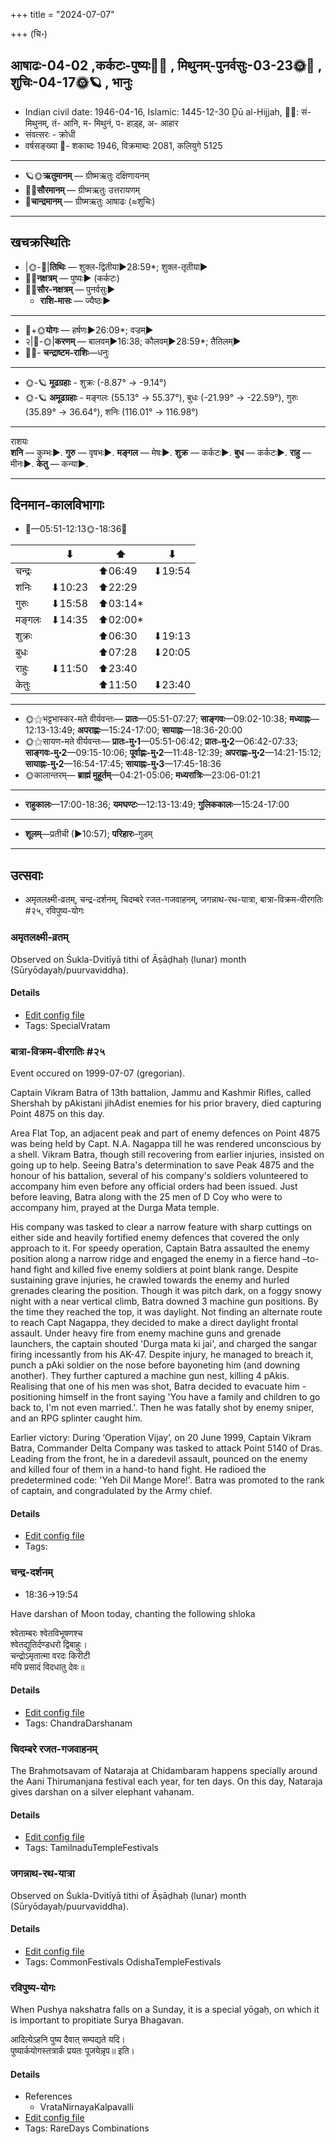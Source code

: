 +++
title = "2024-07-07"

+++
(चि॰)
## आषाढः-04-02  ,कर्कटः-पुष्यः🌛🌌  ,  मिथुनम्-पुनर्वसुः-03-23🌞🌌  ,  शुचिः-04-17🌞🪐  , भानुः
- Indian civil date: 1946-04-16, Islamic: 1445-12-30 Ḏū al-Ḥijjah, 🌌🌞: सं- मिथुनम्, तं- आनि, म- मिथुनं, प- हाड़्ह, अ- आहार
- संवत्सरः - क्रोधी
- वर्षसङ्ख्या 🌛- शकाब्दः 1946, विक्रमाब्दः 2081, कलियुगे 5125
___________________
- 🪐🌞**ऋतुमानम्** — ग्रीष्मऋतुः दक्षिणायनम्
- 🌌🌞**सौरमानम्** — ग्रीष्मऋतुः उत्तरायणम्
- 🌛**चान्द्रमानम्** — ग्रीष्मऋतुः आषाढः (≈शुचिः)
___________________


## खचक्रस्थितिः
- |🌞-🌛|**तिथिः** — शुक्ल-द्वितीया►28:59*; शुक्ल-तृतीया►  
- 🌌🌛**नक्षत्रम्** — पुष्यः► (कर्कटः)  
- 🌌🌞**सौर-नक्षत्रम्** — पुनर्वसुः►  
  - **राशि-मासः** — ज्यैष्ठः► 
___________________
- 🌛+🌞**योगः** — हर्षणः►26:09*; वज्रम्►  
- २|🌛-🌞|**करणम्** — बालवम्►16:38; कौलवम्►28:59*; तैतिलम्►  
- 🌌🌛- **चन्द्राष्टम-राशिः**—धनुः  
___________________
- 🌞-🪐 **मूढग्रहाः** - शुक्रः (-8.87° → -9.14°)
- 🌞-🪐 **अमूढग्रहाः** - मङ्गलः (55.13° → 55.37°), बुधः (-21.99° → -22.59°), गुरुः (35.89° → 36.64°), शनिः (116.01° → 116.98°)
___________________
राशयः  
**शनि** — कुम्भः►. **गुरु** — वृषभः►. **मङ्गल** — मेषः►. **शुक्र** — कर्कटः►. **बुध** — कर्कटः►. **राहु** — मीनः►. **केतु** — कन्या►. 
___________________


## दिनमान-कालविभागाः
- 🌅—05:51-12:13🌞-18:36🌇  

|      |⬇     |⬆     |⬇     |
|------|-----|-----|------|
|चन्द्रः|     |⬆06:49 |⬇19:54 |
|शनिः   |⬇10:23 |⬆22:29 |     |
|गुरुः  |⬇15:58 |⬆03:14*|     |
|मङ्गलः |⬇14:35 |⬆02:00*|     |
|शुक्रः |     |⬆06:30 |⬇19:13 |
|बुधः   |     |⬆07:28 |⬇20:05 |
|राहुः  |⬇11:50 |⬆23:40 |     |
|केतुः  |     |⬆11:50 |⬇23:40 |
___________________
- 🌞⚝भट्टभास्कर-मते वीर्यवन्तः— **प्रातः**—05:51-07:27; **साङ्गवः**—09:02-10:38; **मध्याह्नः**—12:13-13:49; **अपराह्णः**—15:24-17:00; **सायाह्नः**—18:36-20:00  
- 🌞⚝सायण-मते वीर्यवन्तः— **प्रातः-मु॰1**—05:51-06:42; **प्रातः-मु॰2**—06:42-07:33; **साङ्गवः-मु॰2**—09:15-10:06; **पूर्वाह्णः-मु॰2**—11:48-12:39; **अपराह्णः-मु॰2**—14:21-15:12; **सायाह्नः-मु॰2**—16:54-17:45; **सायाह्नः-मु॰3**—17:45-18:36  
- 🌞कालान्तरम्— **ब्राह्मं मुहूर्तम्**—04:21-05:06; **मध्यरात्रिः**—23:06-01:21  
___________________
- **राहुकालः**—17:00-18:36; **यमघण्टः**—12:13-13:49; **गुलिककालः**—15:24-17:00  
___________________
- **शूलम्**—प्रतीची (►10:57); **परिहारः**–गुडम्  
___________________

## उत्सवाः
- अमृतलक्ष्मी-व्रतम्, चन्द्र-दर्शनम्, चिदम्बरे रजत-गजवाहनम्, जगन्नाथ-रथ-यात्रा, बात्रा-विक्रम-वीरगतिः #२५, रविपुष्य-योगः
### अमृतलक्ष्मी-व्रतम्

Observed on Śukla-Dvitīyā tithi of Āṣāḍhaḥ (lunar) month (Sūryōdayaḥ/puurvaviddha). 



#### Details
- [Edit config file](https://github.com/jyotisham/adyatithi/blob/master/devatA/lakShmI/lunar_month/tithi/04/02/amRtalakSmI-vratam.toml)
- Tags: SpecialVratam


### बात्रा-विक्रम-वीरगतिः #२५

Event occured on 1999-07-07 (gregorian). 

Captain Vikram Batra of 13th battalion, Jammu and Kashmir Rifles, called Shershah by pAkistani jihAdist enemies for his prior bravery, died capturing Point 4875 on this day.

Area Flat Top, an adjacent peak and part of enemy defences on Point 4875 was being held by Capt. N.A. Nagappa till he was rendered unconscious by a shell. Vikram Batra, though still recovering from earlier injuries, insisted on going up to help. Seeing Batra's determination to save Peak 4875 and the honour of his battalion, several of his company's soldiers volunteered to accompany him even before any official orders had been issued. Just before leaving, Batra along with the 25 men of D Coy who were to accompany him, prayed at the Durga Mata temple. 

His company was tasked to clear a narrow feature with sharp cuttings on either side and heavily fortified enemy defences that covered the only approach to it. For speedy operation, Captain Batra assaulted the enemy position along a narrow ridge and engaged the enemy in a fierce hand –to-hand fight and killed five enemy soldiers at point blank range. Despite sustaining grave injuries, he crawled towards the enemy and hurled grenades clearing the position. Though it was pitch dark, on a foggy snowy night with a near vertical climb, Batra downed 3 machine gun positions. By the time they reached the top, it was daylight. Not finding an alternate route to reach Capt Nagappa, they decided to make a direct daylight frontal assault. Under heavy fire from enemy machine guns and grenade launchers, the captain shouted 'Durga mata ki jai', and charged the sangar firing incessantly from his AK-47. Despite injury, he managed to breach it, punch a pAki soldier on the nose before bayoneting him (and downing another). They further captured a machine gun nest, killing 4 pAkis. Realising that one of his men was shot, Batra decided to evacuate him - positioning himself in the front saying 'You have a family and children to go back to, I'm not even married.'. Then he was fatally shot by enemy sniper, and an RPG splinter caught him.

Earlier victory: During ‘Operation Vijay’, on 20 June 1999, Captain Vikram Batra, Commander Delta Company was tasked to attack Point 5140 of Dras. Leading from the front, he in a daredevil assault, pounced on the enemy and killed four of them in a hand-to hand fight.  He radioed the predetermined code: 'Yeh Dil Mange More!'. Batra was promoted to the rank of captain, and congradulated by the Army chief.

#### Details
- [Edit config file](https://github.com/jyotisham/adyatithi/blob/master/mahApuruSha/xatra-later/gregorian/day/07/07/bAtra-vikrama-vIragatiH.toml)
- Tags: 


### चन्द्र-दर्शनम्
- 18:36→19:54



Have darshan of Moon today, chanting the following shloka

श्वेताम्बरः श्वेतविभूषणश्च  
श्वेतद्युतिर्दण्डधरो द्विबाहुः।  
चन्द्रोऽमृतात्मा वरदः किरीटी  
मयि प्रसादं विदधातु देवः॥



#### Details
- [Edit config file](https://github.com/jyotisham/adyatithi/blob/master/devatA/graha/description_only/candra-darzanam.toml)
- Tags: ChandraDarshanam


### चिदम्बरे रजत-गजवाहनम्



The Brahmotsavam of Nataraja at Chidambaram happens specially around the Aani Thirumanjana festival each year, for ten days. On this day, Nataraja gives darshan on a silver elephant vahanam.

#### Details
- [Edit config file](https://github.com/jyotisham/adyatithi/blob/master/temples/Tamil/relative_event/naTarAjar_An2i_tirumaJcan2am/offset__-4/cidambarE_rajata-gajavAhanam.toml)
- Tags: TamilnaduTempleFestivals


### जगन्नाथ-रथ-यात्रा

Observed on Śukla-Dvitīyā tithi of Āṣāḍhaḥ (lunar) month (Sūryōdayaḥ/puurvaviddha). 



#### Details
- [Edit config file](https://github.com/jyotisham/adyatithi/blob/master/temples/Odisha/lunar_month/tithi/04/02/jagannAtha-ratha-yAtrA.toml)
- Tags: CommonFestivals OdishaTempleFestivals


### रविपुष्य-योगः



When Pushya nakshatra falls on a Sunday, it is a special yōgaḥ, on which it is important to propitiate Surya Bhagavan.

आदित्येऽहनि पुष्य दैवात् सम्पद्यते यदि।  
पुष्यार्कयोगस्तत्रार्कं प्रयतः पूजयेन्नृप॥ इति।



#### Details
- References
  - VrataNirnayaKalpavalli
- [Edit config file](https://github.com/jyotisham/adyatithi/blob/master/time_focus/misc_combinations/description_only/ravipuSya-yOgaH.toml)
- Tags: RareDays Combinations


